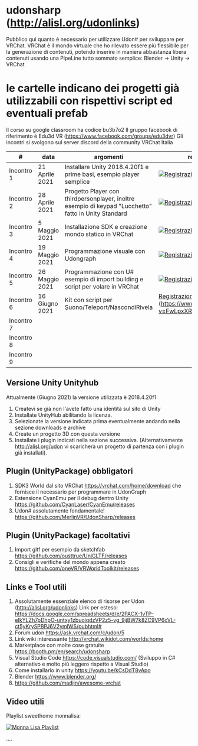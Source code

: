 # udonsharp (http://alisl.org/udonlinks)

Pubblico qui quanto è necessario per utilizzare Udon# per sviluppare per VRChat.
VRChat è il mondo virtuale che ho rilevato essere più flessibile per la generazione di contenuti, potendo inserire in maniera abbastanza libera
contenuti usando una PipeLine tutto sommato semplice: Blender -> Unity -> VRChat

# le cartelle indicano dei progetti già utilizzabili con rispettivi script ed eventuali prefab
Il corso su google classroom ha codice bu3b7o2
Il gruppo facebook di riferimento è Edu3d VR (https://www.facebook.com/groups/edu3dvr)
Gli incontri si svolgono sul server discord della community VRChat Italia

| #  | data  | argomenti | registrazione  |
|---|---|---|---|
| Incontro 1 | 21 Aprile 2021  | Installare Unity 2018.4.20f1 e prime basi, esempio player semplice | [![Registrazione](https://img.youtube.com/vi/ay-lF2CnAy8/1.jpg)](https://www.youtube.com/watch?v=ay-lF2CnAy8)   |
| Incontro 2 | 28 Aprile 2021  | Progetto Player con thirdpersonplayer, inoltre esempio di keypad "Lucchetto" fatto in Unity Standard|[![Registrazione](https://img.youtube.com/vi/UD1wC-NQzuo/1.jpg)](https://www.youtube.com/watch?v=UD1wC-NQzuo)   |
| Incontro 3 | 5 Maggio 2021  | Installazione SDK e creazione mondo statico in VRChat|[![Registrazione](https://img.youtube.com/vi/Q42haZILqvw/1.jpg)](https://www.youtube.com/watch?v=Q42haZILqvw)   |
| Incontro 4 | 19 Maggio 2021  | Programmazione visuale con Udongraph|[![Registrazione](https://img.youtube.com/vi/K_apSB5Utsw/1.jpg)](https://www.youtube.com/watch?v=K_apSB5Utsw)   |
| Incontro 5 | 26 Maggio 2021  | Programmazione con U# esempio di import building e script per volare in VRChat|[![Registrazione](https://img.youtube.com/vi/FnuctALbJtE/1.jpg)](https://www.youtube.com/watch?v=FnuctALbJtE)   |
| Incontro 6 | 16 Giugno 2021  | Kit con script per Suono/Teleport/NascondiRivela  |[Registrazione](https://img.youtube.com/vi/FwLpxXRppwY/1.jpg)](https://www.youtube.com/watch?v=FwLpxXRppwY)|
| Incontro 7 |   |  ||
| Incontro 8 |   | ||
| Incontro 9 |   | ||


## Versione Unity Unityhub

Attualmente (Giugno 2021) la versione utilizzata è 2018.4.20f1
1. Createvi se già non l'avete fatto una identità sul sito di Unity
2. Installate UnityHub abilitando la licenza.
3. Selezionate la versione indicata prima eventualmente andando nella sezione downloads e archive
4. Create un progetto 3D con questa versione
5. Installate i plugin indicati nella sezione successiva. (Alternativamente http://alisl.org/udon vi scaricherà un progetto di partenza con i plugin già installati).

## Plugin (UnityPackage) obbligatori

1. SDK3 World dal sito VRChat https://vrchat.com/home/download che fornisce il necessario per programmare in UdonGraph
2. Estensione CyanEmu per il debug dentro Unity https://github.com/CyanLaser/CyanEmu/releases
3. Udon# assolutamente fondamentale! https://github.com/MerlinVR/UdonSharp/releases

## Plugin (UnityPackage) facoltativi

1. Import gltf per esempio da sketchfab https://github.com/ousttrue/UniGLTF/releases
2. Consigli e verifiche del mondo appena creato https://github.com/oneVR/VRWorldToolkit/releases



## Links e Tool utili

1. Assolutamente essenziale elenco di risorse per Udon (http://alisl.org/udonlinks) Link per esteso: https://docs.google.com/spreadsheets/d/e/2PACX-1vTP-eIkYLZh7pDhpO-untxy1zbuoiqdzVP2z5-vg_9ijBW7k8ZC9VP6cVL-ct5yKrySPBPJ6V2ymlWS/pubhtml#
2. Forum udon https://ask.vrchat.com/c/udon/5
3. Link wiki interessante http://vrchat.wikidot.com/worlds:home
4. Marketplace con molte cose gratuite https://booth.pm/en/search/udonsharp
5. Visual Studio Code https://code.visualstudio.com/ (Sviluppo in C# alternativo e molto più leggero rispetto a Visual Studio)
6. Come installarlo in unity https://youtu.be/kCsDdT8vApo
7. Blender https://www.blender.org/
8. https://github.com/madjin/awesome-vrchat



## Video utili

Playlist sweethome monnalisa:

[![Monna Lisa Playlist](https://img.youtube.com/vi/wheSzo1bGZo/0.jpg)](https://www.youtube.com/watch?v=wheSzo1bGZo&list=PLXTK688RnbsHtN48fGRwJ5moEInnrnuv)

....
